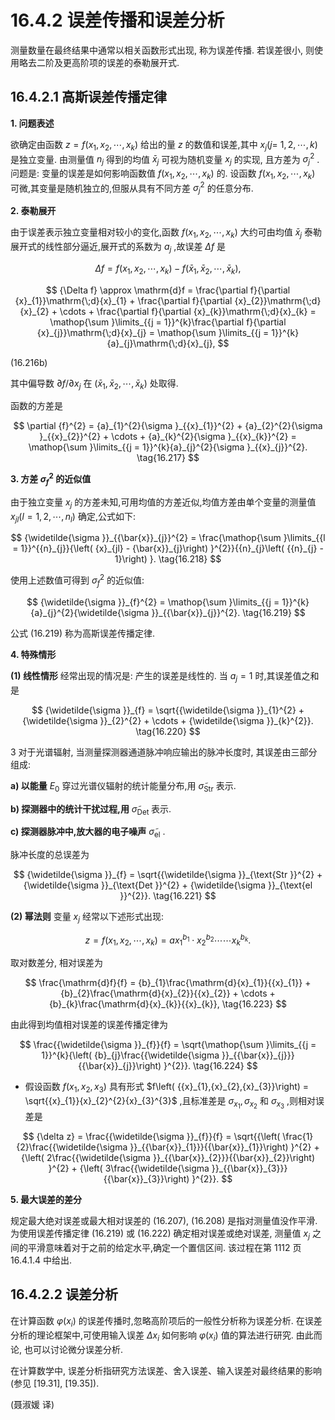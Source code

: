# 16.4.2 误差传播和误差分析

测量数量在最终结果中通常以相关函数形式出现, 称为误差传播. 若误差很小, 则使用略去二阶及更高阶项的误差的泰勒展开式.

## 16.4.2.1 高斯误差传播定律

**1. 问题表述**

欲确定由函数 $z = f\left( {{x}_{1},{x}_{2},\cdots ,{x}_{k}}\right)$ 给出的量 $z$ 的数值和误差,其中 ${x}_{j}(j =$ $1,2,\cdots , k)$ 是独立变量. 由测量值 ${n}_{j}$ 得到的均值 ${\bar{x}}_{j}$ 可视为随机变量 ${x}_{j}$ 的实现, 且方差为 ${\sigma }_{j}^{2}$ . 问题是: 变量的误差是如何影响函数值 $f\left( {{x}_{1},{x}_{2},\cdots ,{x}_{k}}\right)$ 的. 设函数 $f\left( {{x}_{1},{x}_{2},\cdots ,{x}_{k}}\right)$ 可微,其变量是随机独立的,但服从具有不同方差 ${\sigma }_{j}^{2}$ 的任意分布.

**2. 泰勒展开**

由于误差表示独立变量相对较小的变化,函数 $f\left( {{x}_{1},{x}_{2},\cdots ,{x}_{k}}\right)$ 大约可由均值 ${\bar{x}}_{j}$ 泰勒展开式的线性部分逼近,展开式的系数为 ${a}_{j}$ ,故误差 ${\Delta f}$ 是

$$
{\Delta f} = f\left( {{x}_{1},{x}_{2},\cdots ,{x}_{k}}\right)  - f\left( {{\bar{x}}_{1},{\bar{x}}_{2},\cdots ,{\bar{x}}_{k}}\right) , \tag{16.216a}
$$

$$
{\Delta f} \approx  \mathrm{d}f = \frac{\partial f}{\partial {x}_{1}}\mathrm{\;d}{x}_{1} + \frac{\partial f}{\partial {x}_{2}}\mathrm{\;d}{x}_{2} + \cdots  + \frac{\partial f}{\partial {x}_{k}}\mathrm{\;d}{x}_{k} = \mathop{\sum }\limits_{{j = 1}}^{k}\frac{\partial f}{\partial {x}_{j}}\mathrm{\;d}{x}_{j} = \mathop{\sum }\limits_{{j = 1}}^{k}{a}_{j}\mathrm{\;d}{x}_{j},
$$

(16.216b)

其中偏导数 $\partial f/\partial {x}_{j}$ 在 $\left( {{\bar{x}}_{1},{\bar{x}}_{2},\cdots ,{\bar{x}}_{k}}\right)$ 处取得.

函数的方差是

$$
\partial {f}^{2} = {a}_{1}^{2}{\sigma }_{{x}_{1}}^{2} + {a}_{2}^{2}{\sigma }_{{x}_{2}}^{2} + \cdots  + {a}_{k}^{2}{\sigma }_{{x}_{k}}^{2} = \mathop{\sum }\limits_{{j = 1}}^{k}{a}_{j}^{2}{\sigma }_{{x}_{j}}^{2}. \tag{16.217}
$$

**3. 方差 ${\sigma }_{f}^{2}$ 的近似值**

由于独立变量 ${x}_{j}$ 的方差未知,可用均值的方差近似,均值方差由单个变量的测量值 ${x}_{jl}\left( {l = 1,2,\cdots ,{n}_{l}}\right)$ 确定,公式如下:

$$
{\widetilde{\sigma }}_{{\bar{x}}_{j}}^{2} = \frac{\mathop{\sum }\limits_{{l = 1}}^{{n}_{j}}{\left( {x}_{jl} - {\bar{x}}_{j}\right) }^{2}}{{n}_{j}\left( {{n}_{j} - 1}\right) }. \tag{16.218}
$$

使用上述数值可得到 ${\sigma }_{f}^{2}$ 的近似值:

$$
{\widetilde{\sigma }}_{f}^{2} = \mathop{\sum }\limits_{{j = 1}}^{k}{a}_{j}^{2}{\widetilde{\sigma }}_{{\bar{x}}_{j}}^{2}. \tag{16.219}
$$

公式 (16.219) 称为高斯误差传播定律.

**4. 特殊情形**

**(1) 线性情形** 经常出现的情况是: 产生的误差是线性的. 当 ${a}_{j} = 1$ 时,其误差值之和是

$$
{\widetilde{\sigma }}_{f} = \sqrt{{\widetilde{\sigma }}_{1}^{2} + {\widetilde{\sigma }}_{2}^{2} + \cdots  + {\widetilde{\sigma }}_{k}^{2}}. \tag{16.220}
$$

3 对于光谱辐射, 当测量探测器通道脉冲响应输出的脉冲长度时, 其误差由三部分组成:

**a) 以能量** ${E}_{0}$ 穿过光谱仪辐射的统计能量分布,用 ${\widetilde{\sigma }}_{\mathrm{{Str}}}$ 表示.

**b) 探测器中的统计干扰过程,用** ${\widetilde{\sigma }}_{\text{Det }}$ 表示.

**c) 探测器脉冲中,放大器的电子噪声** ${\widetilde{\sigma }}_{\mathrm{{el}}}$ .

脉冲长度的总误差为

$$
{\widetilde{\sigma }}_{f} = \sqrt{{\widetilde{\sigma }}_{\text{Str }}^{2} + {\widetilde{\sigma }}_{\text{Det }}^{2} + {\widetilde{\sigma }}_{\text{el }}^{2}}. \tag{16.221}
$$

**(2) 幂法则** 变量 ${x}_{j}$ 经常以下述形式出现:

$$
z = f\left( {{x}_{1},{x}_{2},\cdots ,{x}_{k}}\right)  = a{x}_{1}^{{b}_{1}} \cdot  {x}_{2}^{{b}_{2}}\cdots \cdots {x}_{k}^{{b}_{k}}. \tag{16.222}
$$

取对数差分, 相对误差为

$$
\frac{\mathrm{d}f}{f} = {b}_{1}\frac{\mathrm{d}{x}_{1}}{{x}_{1}} + {b}_{2}\frac{\mathrm{d}{x}_{2}}{{x}_{2}} + \cdots  + {b}_{k}\frac{\mathrm{d}{x}_{k}}{{x}_{k}}, \tag{16.223}
$$

由此得到均值相对误差的误差传播定律为

$$
\frac{{\widetilde{\sigma }}_{f}}{f} = \sqrt{\mathop{\sum }\limits_{{j = 1}}^{k}{\left( {b}_{j}\frac{{\widetilde{\sigma }}_{{\bar{x}}_{j}}}{{\bar{x}}_{j}}\right) }^{2}}. \tag{16.224}
$$

- 假设函数 $f\left( {{x}_{1},{x}_{2},{x}_{3}}\right)$ 具有形式 $f\left( {{x}_{1},{x}_{2},{x}_{3}}\right)  = \sqrt{{x}_{1}}{x}_{2}^{2}{x}_{3}^{3}$ ,且标准差是 ${\sigma }_{{x}_{1}},{\sigma }_{{x}_{2}}$ 和 ${\sigma }_{{x}_{3}}$ ,则相对误差是

$$
{\delta z} = \frac{{\widetilde{\sigma }}_{f}}{f} = \sqrt{{\left( \frac{1}{2}\frac{{\widetilde{\sigma }}_{{\bar{x}}_{1}}}{{\bar{x}}_{1}}\right) }^{2} + {\left( 2\frac{{\widetilde{\sigma }}_{{\bar{x}}_{2}}}{{\bar{x}}_{2}}\right) }^{2} + {\left( 3\frac{{\widetilde{\sigma }}_{{\bar{x}}_{3}}}{{\bar{x}}_{3}}\right) }^{2}}.
$$

**5. 最大误差的差分**

规定最大绝对误差或最大相对误差的 (16.207), (16.208) 是指对测量值没作平滑. 为使用误差传播定律 (16.219) 或 (16.222) 确定相对误差或绝对误差, 测量值 ${x}_{j}$ 之间的平滑意味着对于之前的给定水平,确定一个置信区间. 该过程在第 1112 页 16.4.1.4 中给出.

## 16.4.2.2 误差分析

在计算函数 $\varphi \left( {x}_{i}\right)$ 的误差传播时,忽略高阶项后的一般性分析称为误差分析. 在误差分析的理论框架中,可使用输入误差 $\Delta {x}_{i}$ 如何影响 $\varphi \left( {x}_{i}\right)$ 值的算法进行研究. 由此而论, 也可以讨论微分误差分析.

在计算数学中, 误差分析指研究方法误差、舍入误差、输入误差对最终结果的影响 (参见 [19.31], [19.35]).

(聂淑媛 译)


